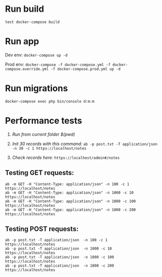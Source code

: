 # Run build
`test docker-compose build`

# Run app
Dev env:
`docker-compose up -d`

Prod env:
`docker-compose -f docker-compose.yml -f docker-compose.override.yml -f docker-compose.prod.yml up -d`

# Run migrations
```
docker-compose exec php bin/console d:m:m
```

# Performance tests
1. *Run from current folder $(pwd)*

2. *Init 30 records with this command:* `ab -p post.txt -T application/json  -n 30 -c 1 https://localhost/notes`

3. *Check records here:* `https://localhost/admin#/notes`

## Testing GET requests:
```
ab -m GET -H "Content-Type: application/json" -n 100 -c 1 https://localhost/notes
ab -m GET -H "Content-Type: application/json" -n 1000 -c 10 https://localhost/notes
ab -m GET -H "Content-Type: application/json" -n 1000 -c 100 https://localhost/notes
ab -m GET -H "Content-Type: application/json" -n 1000 -c 200 https://localhost/notes
```

## Testing POST requests:
```
ab -p post.txt -T application/json  -n 100 -c 1 https://localhost/notes
ab -p post.txt -T application/json  -n 1000 -c 10 https://localhost/notes
ab -p post.txt -T application/json  -n 1000 -c 100 https://localhost/notes
ab -p post.txt -T application/json  -n 1000 -c 200 https://localhost/notes
```

